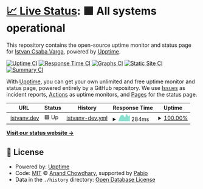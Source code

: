 # [📈 Live Status](https://demo.upptime.js.org): <!--live status--> **🟩 All systems operational**

This repository contains the open-source uptime monitor and status page for [Istvan Csaba Varga](https://demo.upptime.js.org), powered by [Upptime](https://github.com/upptime/upptime).

[![Uptime CI](https://github.com/IstvanCsVarga/istvanv-dev-upttime/workflows/Uptime%20CI/badge.svg)](https://github.com/IstvanCsVarga/istvanv-dev-upttime/actions?query=workflow%3A%22Uptime+CI%22)
[![Response Time CI](https://github.com/IstvanCsVarga/istvanv-dev-upttime/workflows/Response%20Time%20CI/badge.svg)](https://github.com/IstvanCsVarga/istvanv-dev-upttime/actions?query=workflow%3A%22Response+Time+CI%22)
[![Graphs CI](https://github.com/IstvanCsVarga/istvanv-dev-upttime/workflows/Graphs%20CI/badge.svg)](https://github.com/IstvanCsVarga/istvanv-dev-upttime/actions?query=workflow%3A%22Graphs+CI%22)
[![Static Site CI](https://github.com/IstvanCsVarga/istvanv-dev-upttime/workflows/Static%20Site%20CI/badge.svg)](https://github.com/IstvanCsVarga/istvanv-dev-upttime/actions?query=workflow%3A%22Static+Site+CI%22)
[![Summary CI](https://github.com/IstvanCsVarga/istvanv-dev-upttime/workflows/Summary%20CI/badge.svg)](https://github.com/IstvanCsVarga/istvanv-dev-upttime/actions?query=workflow%3A%22Summary+CI%22)

With [Upptime](https://upptime.js.org), you can get your own unlimited and free uptime monitor and status page, powered entirely by a GitHub repository. We use [Issues](https://github.com/IstvanCsVarga/istvanv-dev-upttime/issues) as incident reports, [Actions](https://github.com/IstvanCsVarga/istvanv-dev-upttime/actions) as uptime monitors, and [Pages](https://demo.upptime.js.org) for the status page.

<!--start: status pages-->
<!-- This summary is generated by Upptime (https://github.com/upptime/upptime) -->
<!-- Do not edit this manually, your changes will be overwritten -->
<!-- prettier-ignore -->
| URL | Status | History | Response Time | Uptime |
| --- | ------ | ------- | ------------- | ------ |
| <img alt="" src="https://icons.duckduckgo.com/ip3/www.istvanv.dev.ico" height="13"> [istvanv.dev](https://www.istvanv.dev) | 🟩 Up | [istvanv-dev.yml](https://github.com/IstvanCsVarga/istvanv-dev-upttime/commits/HEAD/history/istvanv-dev.yml) | <details><summary><img alt="Response time graph" src="./graphs/istvanv-dev/response-time-week.png" height="20"> 284ms</summary><br><a href="https://uptime.istvanv.dev/history/istvanv-dev"><img alt="Response time 268" src="https://img.shields.io/endpoint?url=https%3A%2F%2Fraw.githubusercontent.com%2FIstvanCsVarga%2Fistvanv-dev-upttime%2FHEAD%2Fapi%2Fistvanv-dev%2Fresponse-time.json"></a><br><a href="https://uptime.istvanv.dev/history/istvanv-dev"><img alt="24-hour response time 231" src="https://img.shields.io/endpoint?url=https%3A%2F%2Fraw.githubusercontent.com%2FIstvanCsVarga%2Fistvanv-dev-upttime%2FHEAD%2Fapi%2Fistvanv-dev%2Fresponse-time-day.json"></a><br><a href="https://uptime.istvanv.dev/history/istvanv-dev"><img alt="7-day response time 284" src="https://img.shields.io/endpoint?url=https%3A%2F%2Fraw.githubusercontent.com%2FIstvanCsVarga%2Fistvanv-dev-upttime%2FHEAD%2Fapi%2Fistvanv-dev%2Fresponse-time-week.json"></a><br><a href="https://uptime.istvanv.dev/history/istvanv-dev"><img alt="30-day response time 300" src="https://img.shields.io/endpoint?url=https%3A%2F%2Fraw.githubusercontent.com%2FIstvanCsVarga%2Fistvanv-dev-upttime%2FHEAD%2Fapi%2Fistvanv-dev%2Fresponse-time-month.json"></a><br><a href="https://uptime.istvanv.dev/history/istvanv-dev"><img alt="1-year response time 273" src="https://img.shields.io/endpoint?url=https%3A%2F%2Fraw.githubusercontent.com%2FIstvanCsVarga%2Fistvanv-dev-upttime%2FHEAD%2Fapi%2Fistvanv-dev%2Fresponse-time-year.json"></a></details> | <details><summary><a href="https://uptime.istvanv.dev/history/istvanv-dev">100.00%</a></summary><a href="https://uptime.istvanv.dev/history/istvanv-dev"><img alt="All-time uptime 100.00%" src="https://img.shields.io/endpoint?url=https%3A%2F%2Fraw.githubusercontent.com%2FIstvanCsVarga%2Fistvanv-dev-upttime%2FHEAD%2Fapi%2Fistvanv-dev%2Fuptime.json"></a><br><a href="https://uptime.istvanv.dev/history/istvanv-dev"><img alt="24-hour uptime 100.00%" src="https://img.shields.io/endpoint?url=https%3A%2F%2Fraw.githubusercontent.com%2FIstvanCsVarga%2Fistvanv-dev-upttime%2FHEAD%2Fapi%2Fistvanv-dev%2Fuptime-day.json"></a><br><a href="https://uptime.istvanv.dev/history/istvanv-dev"><img alt="7-day uptime 100.00%" src="https://img.shields.io/endpoint?url=https%3A%2F%2Fraw.githubusercontent.com%2FIstvanCsVarga%2Fistvanv-dev-upttime%2FHEAD%2Fapi%2Fistvanv-dev%2Fuptime-week.json"></a><br><a href="https://uptime.istvanv.dev/history/istvanv-dev"><img alt="30-day uptime 100.00%" src="https://img.shields.io/endpoint?url=https%3A%2F%2Fraw.githubusercontent.com%2FIstvanCsVarga%2Fistvanv-dev-upttime%2FHEAD%2Fapi%2Fistvanv-dev%2Fuptime-month.json"></a><br><a href="https://uptime.istvanv.dev/history/istvanv-dev"><img alt="1-year uptime 100.00%" src="https://img.shields.io/endpoint?url=https%3A%2F%2Fraw.githubusercontent.com%2FIstvanCsVarga%2Fistvanv-dev-upttime%2FHEAD%2Fapi%2Fistvanv-dev%2Fuptime-year.json"></a></details>

<!--end: status pages-->

[**Visit our status website →**](https://demo.upptime.js.org)

## 📄 License

- Powered by: [Upptime](https://github.com/upptime/upptime)
- Code: [MIT](./LICENSE) © [Anand Chowdhary](https://anandchowdhary.com), supported by [Pabio](https://pabio.com)
- Data in the `./history` directory: [Open Database License](https://opendatacommons.org/licenses/odbl/1-0/)
